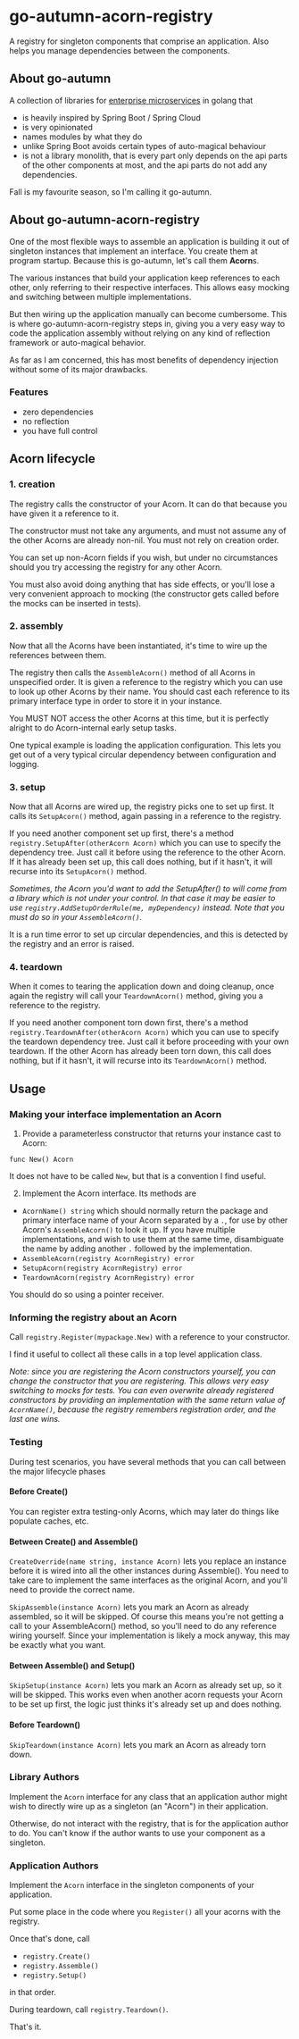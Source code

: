 # go-autumn-acorn-registry

A registry for singleton components that comprise an application. Also helps you manage dependencies
between the components.

## About go-autumn

A collection of libraries for [enterprise microservices](https://github.com/StephanHCB/go-mailer-service/blob/master/README.md) in golang that
- is heavily inspired by Spring Boot / Spring Cloud
- is very opinionated
- names modules by what they do
- unlike Spring Boot avoids certain types of auto-magical behaviour
- is not a library monolith, that is every part only depends on the api parts of the other components
  at most, and the api parts do not add any dependencies.  

Fall is my favourite season, so I'm calling it go-autumn.

## About go-autumn-acorn-registry

One of the most flexible ways to assemble an application is building it out of singleton instances that
implement an interface. You create them at program startup. Because this is go-autumn, let's call them **Acorn**s. 

The various instances that build your application keep references to each other, only referring to their respective 
interfaces. This allows easy mocking and switching between multiple implementations.

But then wiring up the application manually can become cumbersome. This is where go-autumn-acorn-registry steps in,
giving you a very easy way to code the application assembly without relying on any kind of reflection framework
or auto-magical behavior.

As far as I am concerned, this has most benefits of dependency injection without some of its major drawbacks.

### Features

- zero dependencies
- no reflection
- you have full control

## Acorn lifecycle

### 1. creation

The registry calls the constructor of your Acorn. It can do that because you have given it a reference to it.

The constructor must not take any arguments, and must not assume any of the other Acorns are already non-nil.
You must not rely on creation order.

You can set up non-Acorn fields if you wish, but under no circumstances should you try accessing the registry
for any other Acorn.

You must also avoid doing anything that has side effects, or you'll lose a very convenient approach to mocking
(the constructor gets called before the mocks can be inserted in tests).

### 2. assembly

Now that all the Acorns have been instantiated, it's time to wire up the references between them.

The registry then calls the `AssembleAcorn()` method of all Acorns in unspecified order. It is given a reference to the registry
which you can use to look up other Acorns by their name. You should cast each reference to its primary 
interface type in order to store it in your instance.

You MUST NOT access the other Acorns at this time, but it is perfectly alright to do Acorn-internal early setup tasks.

One typical example is loading the application configuration. This lets you get out of a very typical circular
dependency between configuration and logging.

### 3. setup

Now that all Acorns are wired up, the registry picks one to set up first. It calls its `SetupAcorn()` method, 
again passing in a reference to the registry.

If you need another component set up first, there's a method `registry.SetupAfter(otherAcorn Acorn)` which you can 
use to specify the dependency tree. Just call it before using the reference to the other Acorn. If it has already been
set up, this call does nothing, but if it hasn't, it will recurse into its `SetupAcorn()` method.

_Sometimes, the Acorn you'd want to add the SetupAfter() to will come from a library which is not under your control. 
In that case it may be easier to use `registry.AddSetupOrderRule(me, myDependency)` instead. 
Note that you must do so in your `AssembleAcorn()`._

It is a run time error to set up circular dependencies, and this is detected by the registry and
an error is raised.

### 4. teardown

When it comes to tearing the application down and doing cleanup, once again the registry will call your
`TeardownAcorn()` method, giving you a reference to the registry.

If you need another component torn down first, there's a method `registry.TeardownAfter(otherAcorn Acorn)`
which you can use to specify the teardown dependency tree. Just call it before proceeding with your
own teardown. If the other Acorn has already been torn down, this call does nothing, but if it hasn't,
it will recurse into its `TeardownAcorn()` method.

## Usage

### Making your interface implementation an Acorn

1. Provide a parameterless constructor that returns your instance cast to Acorn:

`func New() Acorn`

It does not have to be called `New`, but that is a convention I find useful.

2. Implement the Acorn interface. Its methods are 
   
  - `AcornName() string` which should normally return the package and primary interface name of your Acorn separated by a `.`, 
    for use by other Acorn's `AssembleAcorn()` to look it up.
    If you have multiple implementations, and wish to use them at the same time, disambiguate the name by adding another `.`
    followed by the implementation. 
  - `AssembleAcorn(registry AcornRegistry) error`
  - `SetupAcorn(registry AcornRegistry) error` 
  - `TeardownAcorn(registry AcornRegistry) error`

You should do so using a pointer receiver.

### Informing the registry about an Acorn

Call `registry.Register(mypackage.New)` with a reference to your constructor.

I find it useful to collect all these calls in a top level application class.

_Note: since you are registering the Acorn constructors yourself, you can change the constructor that you
are registering. This allows very easy switching to mocks for tests. You can even overwrite already
registered constructors by providing an implementation with the same return value of `AcornName()`,
because the registry remembers registration order, and the last one wins._

### Testing

During test scenarios, you have several methods that you can call between the major lifecycle phases

#### Before Create()

You can register extra testing-only Acorns, which may later do things like populate caches, etc.

#### Between Create() and Assemble()

`CreateOverride(name string, instance Acorn)` lets you replace an instance before it is wired into
all the other instances during Assemble(). You need to take care to implement the same interfaces as the
original Acorn, and you'll need to provide the correct name.

`SkipAssemble(instance Acorn)` lets you mark an Acorn as already assembled, so it will be skipped.
Of course this means you're not getting a call to your AssembleAcorn() method, so you'll need to do
any reference wiring yourself. Since your implementation is likely a mock anyway, this may be exactly what you want.

#### Between Assemble() and Setup()

`SkipSetup(instance Acorn)` lets you mark an Acorn as already set up, so it will be skipped.
This works even when another acorn requests your Acorn to be set up first, the logic just thinks
it's already set up and does nothing.

#### Before Teardown()

`SkipTeardown(instance Acorn)` lets you mark an Acorn as already torn down.

### Library Authors

Implement the `Acorn` interface for any class that an application author might wish to directly wire up as
a singleton (an "Acorn") in their application.

Otherwise, do not interact with the registry, that is for the application author to do. You can't know if the
author wants to use your component as a singleton.

### Application Authors

Implement the `Acorn` interface in the singleton components of your application.

Put some place in the code where you `Register()` all your acorns with the registry.

Once that's done, call 

  - `registry.Create()`
  - `registry.Assemble()`
  - `registry.Setup()`

in that order.

During teardown, call `registry.Teardown()`.

That's it.
